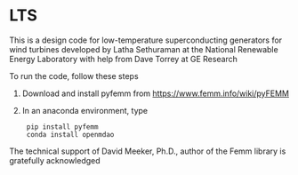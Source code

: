 # LTS
This is a design code for low-temperature superconducting generators for wind turbines developed by Latha Sethuraman at the National Renewable Energy Laboratory with help from Dave Torrey at GE Research

To run the code, follow these steps

1. Download and install pyfemm from https://www.femm.info/wiki/pyFEMM
2. In an anaconda environment, type 

        pip install pyfemm
        conda install openmdao

The technical support of David Meeker, Ph.D., author of the Femm library is gratefully acknowledged